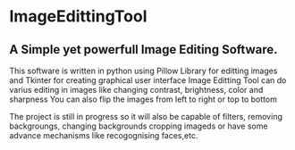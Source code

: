 # ImageEdittingTool

## A Simple yet powerfull Image Editing Software. 
This software is written in python using Pillow Library for editting images and Tkinter for creating graphical user interface
Image Editting Tool can do varius editing in images like changing contrast, brightness, color and sharpness
You can also flip the images from left to right or top to bottom


The project is still in progress so it will also be capable of filters, removing backgroungs, changing backgrounds cropping imageds or have some advance mechanisms like recogognising faces,etc.
